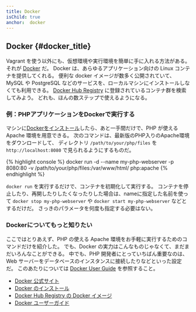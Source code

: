 ```yaml
---
title: Docker
isChild: true
anchor:  docker
---
```


## Docker {#docker_title}

Vagrant を使う以外にも、仮想環境や実行環境を簡単に手に入れる方法がある。それが [Docker][docker] だ。
Docker は、あらゆるアプリケーション向けの Linux コンテナを提供してくれる。
便利な docker イメージが数多く公開されていて、MySQL や PostgreSQL などのサービスを、ローカルマシンにインストールしなくても利用できる。
[Docker Hub Registry][docker-hub] に登録されているコンテナ群を検索してみよう。
どれも、ほんの数ステップで使えるようになる。

### 例：PHPアプリケーションをDockerで実行する
マシンに[Dockerをインストール][docker-install]したら、あと一手間だけで、PHP が使える Apache 環境を用意できる。
次のコマンドは、最新版のPHP入りのApache環境をダウンロードして、
ディレクトリ `/path/to/your/php/files` を `http://localhost:8080` で見られるようにするものだ。

{% highlight console %}
docker run -d --name my-php-webserver -p 8080:80 -v /path/to/your/php/files:/var/www/html/ php:apache
{% endhighlight %}

`docker run` を実行するだけで、コンテナを初期化して実行する。
コンテナを停止したり、再開したりしたくなったりした場合は、nameに指定した名前を使って
`docker stop my-php-webserver` や `docker start my-php-webserver` などとするだけだ。
さっきのパラメータを何度も指定する必要はない。

### Dockerについてもっと知りたい
ここではとりあえず、PHP の使える Apache 環境をお手軽に実行するためのコマンドだけを紹介した。
でも、Docker の実力はこんなものじゃなくて、まだまだいろんなことができる。
中でも、PHP 開発者にとっていちばん重要なのは、Web サーバーをデータベースのインスタンスに接続したりなどといった設定だ。
このあたりについては [Docker User Guide][docker-doc] を参照すること。

* [Docker 公式サイト][docker]
* [Docker のインストール][docker-install]
* [Docker Hub Registry の Docker イメージ][docker-hub]
* [Docker ユーザーガイド][docker-doc]


[Docker]: http://docker.com/
[docker-hub]: https://registry.hub.docker.com/
[docker-install]: https://docs.docker.com/installation/
[docker-doc]: https://docs.docker.com/userguide/
